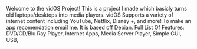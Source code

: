 Welcome to the vidOS Project!
This is a project I made which basicly turns old laptops/desktops into media players. vidOS Supports a variety of internet content including YouTube, Netflix, Disney +, and more! To make an app recomendation email me.
It is based off Debian.
Full List Of Features:
DVD/CD/Blu Ray Player, 
Internet Apps, 
Media Server Player, 
Simple GUI, 
USB, 
